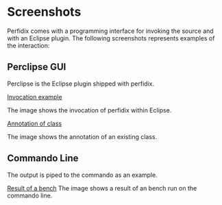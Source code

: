 <!--
~~
~~ Copyright (c) 2011, University of Konstanz, Distributed Systems Group
~~ All rights reserved.
~~
~~ Redistribution and use in source and binary forms, with or without
~~ modification, are permitted provided that the following conditions are met:
~~     * Redistributions of source code must retain the above copyright
~~       notice, this list of conditions and the following disclaimer.
~~     * Redistributions in binary form must reproduce the above copyright
~~       notice, this list of conditions and the following disclaimer in the
~~       documentation and/or other materials provided with the distribution.
~~     * Neither the name of the University of Konstanz nor the
~~       names of its contributors may be used to endorse or promote products
~~       derived from this software without specific prior written permission.
~~
~~ THIS SOFTWARE IS PROVIDED BY THE COPYRIGHT HOLDERS AND CONTRIBUTORS "AS IS" AND
~~ ANY EXPRESS OR IMPLIED WARRANTIES, INCLUDING, BUT NOT LIMITED TO, THE IMPLIED
~~ WARRANTIES OF MERCHANTABILITY AND FITNESS FOR A PARTICULAR PURPOSE ARE
~~ DISCLAIMED. IN NO EVENT SHALL <COPYRIGHT HOLDER> BE LIABLE FOR ANY
~~ DIRECT, INDIRECT, INCIDENTAL, SPECIAL, EXEMPLARY, OR CONSEQUENTIAL DAMAGES
~~ (INCLUDING, BUT NOT LIMITED TO, PROCUREMENT OF SUBSTITUTE GOODS OR SERVICES;
~~ LOSS OF USE, DATA, OR PROFITS; OR BUSINESS INTERRUPTION) HOWEVER CAUSED AND
~~ ON ANY THEORY OF LIABILITY, WHETHER IN CONTRACT, STRICT LIABILITY, OR TORT
~~ (INCLUDING NEGLIGENCE OR OTHERWISE) ARISING IN ANY WAY OUT OF THE USE OF THIS
~~ SOFTWARE, EVEN IF ADVISED OF THE POSSIBILITY OF SUCH DAMAGE.
~~
-->

Screenshots
==========
Perfidix comes with a programming interface for invoking the source and with an Eclipse plugin. The following screenshots represents examples of the interaction:

Perclipse GUI
----------

Perclipse is the Eclipse plugin shipped with perfidix.

[Invocation example](images/eclipse01.jpg "Eclipse1")

The image shows the invocation of perfidix within Eclipse.

[Annotation of class](images/eclipse02.jpg "Eclipse2")

The image shows the annotation of an existing class.

Commando Line
----------

The output is piped to the commando as an example.

[Result of a bench](images/result.jpg] "Result")
The image shows a result of an bench run on the commando line.
	
